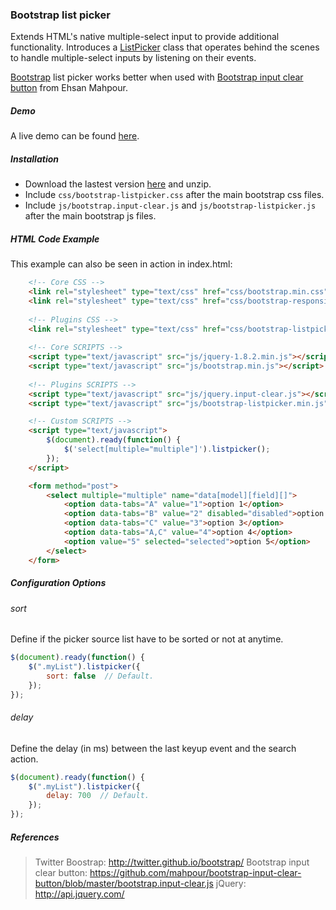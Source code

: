 ### Bootstrap list picker
Extends HTML's native multiple-select input to provide additional functionality. Introduces a [ListPicker](https://github.com/0xC70FF3/bootstrap-list-picker/blob/master/js/bootstrap-listpicker.js) class that operates behind the scenes to handle multiple-select inputs by listening on their events.

[Bootstrap](http://twitter.github.io/bootstrap/) list picker works better when used with [Bootstrap input clear button](https://github.com/mahpour/bootstrap-input-clear-button/blob/master/bootstrap.input-clear.js) from Ehsan Mahpour.

##### Demo
A live demo can be found [here](http://0xc70ff3.github.io/demos/bootstrap-listpicker/).

##### Installation
- Download the lastest version [here](https://github.com/0xC70FF3/bootstrap-list-picker/archive/master.zip) and unzip.
- Include `css/bootstrap-listpicker.css` after the main bootstrap css files.
- Include `js/bootstrap.input-clear.js` and `js/bootstrap-listpicker.js` after the main bootstrap js files.
 
##### HTML Code Example
This example can also be seen in action in index.html:
```html
    <!-- Core CSS -->
    <link rel="stylesheet" type="text/css" href="css/bootstrap.min.css" />
    <link rel="stylesheet" type="text/css" href="css/bootstrap-responsive.min.css" />
        
    <!-- Plugins CSS -->
    <link rel="stylesheet" type="text/css" href="css/bootstrap-listpicker.min.css"/>
        
    <!-- Core SCRIPTS -->
    <script type="text/javascript" src="js/jquery-1.8.2.min.js"></script>
    <script type="text/javascript" src="js/bootstrap.min.js"></script>
        
    <!-- Plugins SCRIPTS -->
    <script type="text/javascript" src="js/jquery.input-clear.js"></script>
    <script type="text/javascript" src="js/bootstrap-listpicker.min.js"></script>

    <!-- Custom SCRIPTS -->
    <script type="text/javascript">
        $(document).ready(function() {
            $('select[multiple="multiple"]').listpicker();
        });
    </script>

    <form method="post">
        <select multiple="multiple" name="data[model][field][]">
            <option data-tabs="A" value="1">option 1</option>
            <option data-tabs="B" value="2" disabled="disabled">option 2</option>
            <option data-tabs="C" value="3">option 3</option>
            <option data-tabs="A,C" value="4">option 4</option>
            <option value="5" selected="selected">option 5</option>
        </select>
    </form>
```

##### Configuration Options
###### sort
Define if the picker source list have to be sorted or not at anytime.
```javascript
$(document).ready(function() {
    $(".myList").listpicker({
        sort: false  // Default.
    });
});
```

###### delay
Define the delay (in ms) between the last keyup event and the search action.
```javascript
$(document).ready(function() {
    $(".myList").listpicker({
        delay: 700  // Default.
    });
});
```

##### References

> Twitter Boostrap: http://twitter.github.io/bootstrap/
> Bootstrap input clear button: https://github.com/mahpour/bootstrap-input-clear-button/blob/master/bootstrap.input-clear.js
> jQuery: http://api.jquery.com/
